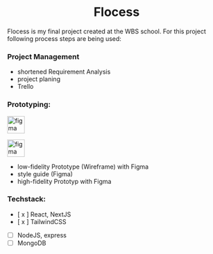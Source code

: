 <h1 align="center">Flocess</h1>
Flocess is my final project created at the WBS school.
For this project following process steps are being used:

<br />

### Project Management

- shortened Requirement Analysis
- project planing
- Trello

### Prototyping:

<p align="left"> <a href="https://www.figma.com/file/LbL7cVlGKNRRVi5Z3RaNe8/Flocess" target="_blank" rel="noreferrer"> <img src="https://www.vectorlogo.zone/logos/figma/figma-icon.svg" alt="figma" width="40" height="40"/> </a> </p>

<p align="left"> <a href="https://flocess.vercel.app/" target="_blank" rel="noreferrer"> <img src="https://logovtor.com/wp-content/uploads/2020/10/vercel-inc-logo-vector.png" alt="figma" height="40"/> </a> </p>

- low-fidelity Prototype (Wireframe) with Figma
- style guide (Figma)
- high-fidelity Prototyp with Figma

### Techstack:

- [ x ] React, NextJS
- [ x ] TailwindCSS
- [ ] NodeJS, express
- [ ] MongoDB
